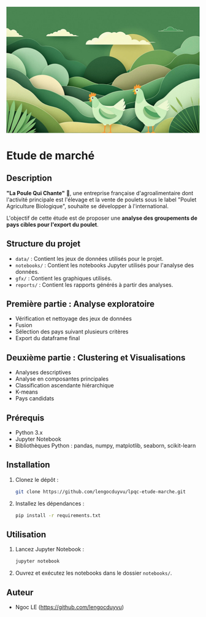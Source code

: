 ![Title](gfx/lpqc_title.jpg)

# Etude de marché

## Description
**"La Poule Qui Chante"** 🐓, une entreprise française d'agroalimentaire dont l'activité principale est l'élevage et la vente de poulets sous le label "Poulet Agriculture Biologique", souhaite se développer à l'international.

L'objectif de cette étude est de proposer une **analyse des groupements de pays cibles pour l'export du poulet**.

## Structure du projet
- `data/` :         Contient les jeux de données utilisés pour le projet.
- `notebooks/` :    Contient les notebooks Jupyter utilisés pour l'analyse des données.
- `gfx/` :          Contient les graphiques utilisés.
- `reports/` :      Contient les rapports générés à partir des analyses.

## Première partie : Analyse exploratoire
- Vérification et nettoyage des jeux de données
- Fusion
- Sélection des pays suivant plusieurs critères
- Export du dataframe final

## Deuxième partie : Clustering et Visualisations
- Analyses descriptives
- Analyse en composantes principales
- Classification ascendante hiérarchique
- K-means
- Pays candidats

## Prérequis
- Python 3.x
- Jupyter Notebook
- Bibliothèques Python : pandas, numpy, matplotlib, seaborn, scikit-learn

## Installation
1. Clonez le dépôt :
    ```bash
    git clone https://github.com/lengocduyvu/lpqc-etude-marche.git
    ```
2. Installez les dépendances :
    ```bash
    pip install -r requirements.txt
    ```

## Utilisation
1. Lancez Jupyter Notebook :
    ```bash
    jupyter notebook
    ```
2. Ouvrez et exécutez les notebooks dans le dossier `notebooks/`.

## Auteur
- Ngoc LE (https://github.com/lengocduyvu)
